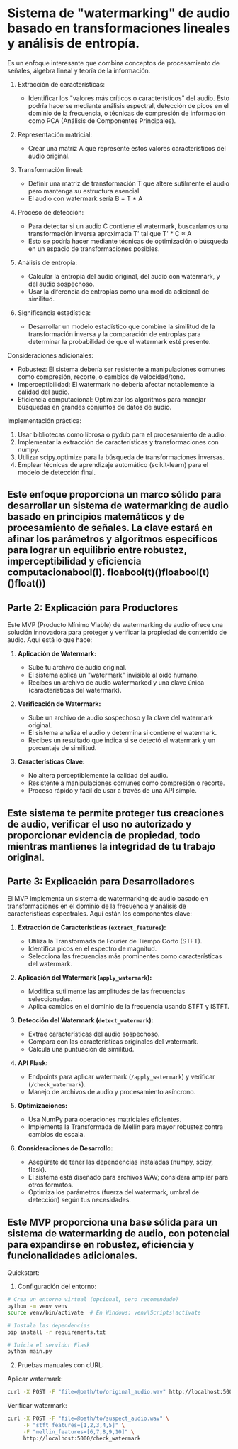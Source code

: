 # Sistema de "watermarking" de audio basado en transformaciones lineales y análisis de entropía. 
Es un enfoque interesante que combina conceptos de procesamiento de señales, álgebra lineal y teoría de la información.

1. Extracción de características:
   - Identificar los "valores más críticos o característicos" del audio. Esto podría hacerse mediante análisis espectral, detección de picos en el dominio de la frecuencia, o técnicas de compresión de información como PCA (Análisis de Componentes Principales).

2. Representación matricial:
   - Crear una matriz A que represente estos valores característicos del audio original.

3. Transformación lineal:
   - Definir una matriz de transformación T que altere sutilmente el audio pero mantenga su estructura esencial.
   - El audio con watermark sería B = T * A

4. Proceso de detección:
   - Para detectar si un audio C contiene el watermark, buscaríamos una transformación inversa aproximada T' tal que T' * C ≈ A
   - Esto se podría hacer mediante técnicas de optimización o búsqueda en un espacio de transformaciones posibles.

5. Análisis de entropía:
   - Calcular la entropía del audio original, del audio con watermark, y del audio sospechoso.
   - Usar la diferencia de entropías como una medida adicional de similitud.

6. Significancia estadística:
   - Desarrollar un modelo estadístico que combine la similitud de la transformación inversa y la comparación de entropías para determinar la probabilidad de que el watermark esté presente.

Consideraciones adicionales:

- Robustez: El sistema debería ser resistente a manipulaciones comunes como compresión, recorte, o cambios de velocidad/tono.
- Imperceptibilidad: El watermark no debería afectar notablemente la calidad del audio.
- Eficiencia computacional: Optimizar los algoritmos para manejar búsquedas en grandes conjuntos de datos de audio.

Implementación práctica:

1. Usar bibliotecas como librosa o pydub para el procesamiento de audio.
2. Implementar la extracción de características y transformaciones con numpy.
3. Utilizar scipy.optimize para la búsqueda de transformaciones inversas.
4. Emplear técnicas de aprendizaje automático (scikit-learn) para el modelo de detección final.

Este enfoque proporciona un marco sólido para desarrollar un sistema de watermarking de audio basado en principios matemáticos y de procesamiento de señales. La clave estará en afinar los parámetros y algoritmos específicos para lograr un equilibrio entre robustez, imperceptibilidad y eficiencia computacionabool(l).
floabool(t)()floabool(t)()float())
---
## Parte 2: Explicación para Productores

Este MVP (Producto Mínimo Viable) de watermarking de audio ofrece una solución innovadora para proteger y verificar la propiedad de contenido de audio. Aquí está lo que hace:

1. **Aplicación de Watermark:**
   - Sube tu archivo de audio original.
   - El sistema aplica un "watermark" invisible al oído humano.
   - Recibes un archivo de audio watermarked y una clave única (características del watermark).

2. **Verificación de Watermark:**
   - Sube un archivo de audio sospechoso y la clave del watermark original.
   - El sistema analiza el audio y determina si contiene el watermark.
   - Recibes un resultado que indica si se detectó el watermark y un porcentaje de similitud.

3. **Características Clave:**
   - No altera perceptiblemente la calidad del audio.
   - Resistente a manipulaciones comunes como compresión o recorte.
   - Proceso rápido y fácil de usar a través de una API simple.

Este sistema te permite proteger tus creaciones de audio, verificar el uso no autorizado y proporcionar evidencia de propiedad, todo mientras mantienes la integridad de tu trabajo original.
---
## Parte 3: Explicación para Desarrolladores

El MVP implementa un sistema de watermarking de audio basado en transformaciones en el dominio de la frecuencia y análisis de características espectrales. Aquí están los componentes clave:

1. **Extracción de Características (`extract_features`):**
   - Utiliza la Transformada de Fourier de Tiempo Corto (STFT).
   - Identifica picos en el espectro de magnitud.
   - Selecciona las frecuencias más prominentes como características del watermark.

2. **Aplicación del Watermark (`apply_watermark`):**
   - Modifica sutilmente las amplitudes de las frecuencias seleccionadas.
   - Aplica cambios en el dominio de la frecuencia usando STFT y ISTFT.

3. **Detección del Watermark (`detect_watermark`):**
   - Extrae características del audio sospechoso.
   - Compara con las características originales del watermark.
   - Calcula una puntuación de similitud.

4. **API Flask:**
   - Endpoints para aplicar watermark (`/apply_watermark`) y verificar (`/check_watermark`).
   - Manejo de archivos de audio y procesamiento asíncrono.

5. **Optimizaciones:**
   - Usa NumPy para operaciones matriciales eficientes.
   - Implementa la Transformada de Mellin para mayor robustez contra cambios de escala.

6. **Consideraciones de Desarrollo:**
   - Asegúrate de tener las dependencias instaladas (numpy, scipy, flask).
   - El sistema está diseñado para archivos WAV; considera ampliar para otros formatos.
   - Optimiza los parámetros (fuerza del watermark, umbral de detección) según tus necesidades.

Este MVP proporciona una base sólida para un sistema de watermarking de audio, con potencial para expandirse en robustez, eficiencia y funcionalidades adicionales.
---
Quickstart:
1. Configuración del entorno:

```bash
# Crea un entorno virtual (opcional, pero recomendado)
python -m venv venv
source venv/bin/activate  # En Windows: venv\Scripts\activate

# Instala las dependencias
pip install -r requirements.txt

# Inicia el servidor Flask
python main.py
```

2. Pruebas manuales con cURL:

Aplicar watermark:
```bash
curl -X POST -F "file=@path/to/original_audio.wav" http://localhost:5000/apply_watermark
```

Verificar watermark:
```bash
curl -X POST -F "file=@path/to/suspect_audio.wav" \
     -F "stft_features=[1,2,3,4,5]" \
     -F "mellin_features=[6,7,8,9,10]" \
     http://localhost:5000/check_watermark
```
